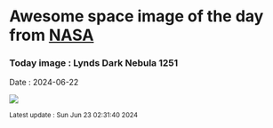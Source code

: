 
# Awesome space image of the day from [NASA](https://api.nasa.gov/)

### Today image : Lynds Dark Nebula 1251
Date : 2024-06-22

![](https://apod.nasa.gov/apod/image/2406/LDN1251_1098c.png)

<small>Latest update : Sun Jun 23 02:31:40 2024</small>
        